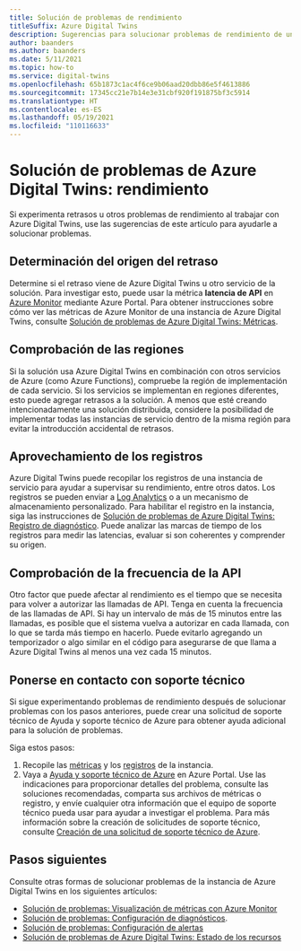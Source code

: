 ```yaml
---
title: Solución de problemas de rendimiento
titleSuffix: Azure Digital Twins
description: Sugerencias para solucionar problemas de rendimiento de una instancia de Azure Digital Twins.
author: baanders
ms.author: baanders
ms.date: 5/11/2021
ms.topic: how-to
ms.service: digital-twins
ms.openlocfilehash: 65b1873c1ac4f6ce9b06aad20dbb86e5f4613886
ms.sourcegitcommit: 17345cc21e7b14e3e31cbf920f191875bf3c5914
ms.translationtype: HT
ms.contentlocale: es-ES
ms.lasthandoff: 05/19/2021
ms.locfileid: "110116633"
---
```

# <a name="troubleshooting-azure-digital-twins-performance"></a>Solución de problemas de Azure Digital Twins: rendimiento

Si experimenta retrasos u otros problemas de rendimiento al trabajar con Azure Digital Twins, use las sugerencias de este artículo para ayudarle a solucionar problemas.

## <a name="isolate-the-source-of-the-delay"></a>Determinación del origen del retraso

Determine si el retraso viene de Azure Digital Twins u otro servicio de la solución. Para investigar esto, puede usar la métrica **latencia de API** en [Azure Monitor](../azure-monitor/essentials/quick-monitor-azure-resource.md) mediante Azure Portal. Para obtener instrucciones sobre cómo ver las métricas de Azure Monitor de una instancia de Azure Digital Twins, consulte [Solución de problemas de Azure Digital Twins: Métricas](troubleshoot-metrics.md).

## <a name="check-regions"></a>Comprobación de las regiones

Si la solución usa Azure Digital Twins en combinación con otros servicios de Azure (como Azure Functions), compruebe la región de implementación de cada servicio. Si los servicios se implementan en regiones diferentes, esto puede agregar retrasos a la solución. A menos que esté creando intencionadamente una solución distribuida, considere la posibilidad de implementar todas las instancias de servicio dentro de la misma región para evitar la introducción accidental de retrasos.

## <a name="leverage-logs"></a>Aprovechamiento de los registros

Azure Digital Twins puede recopilar los registros de una instancia de servicio para ayudar a supervisar su rendimiento, entre otros datos. Los registros se pueden enviar a [Log Analytics](../azure-monitor/logs/log-analytics-overview.md) o a un mecanismo de almacenamiento personalizado. Para habilitar el registro en la instancia, siga las instrucciones de [Solución de problemas de Azure Digital Twins: Registro de diagnóstico](troubleshoot-diagnostics.md). Puede analizar las marcas de tiempo de los registros para medir las latencias, evaluar si son coherentes y comprender su origen.

## <a name="check-api-frequency"></a>Comprobación de la frecuencia de la API

Otro factor que puede afectar al rendimiento es el tiempo que se necesita para volver a autorizar las llamadas de API. Tenga en cuenta la frecuencia de las llamadas de API. Si hay un intervalo de más de 15 minutos entre las llamadas, es posible que el sistema vuelva a autorizar en cada llamada, con lo que se tarda más tiempo en hacerlo. Puede evitarlo agregando un temporizador o algo similar en el código para asegurarse de que llama a Azure Digital Twins al menos una vez cada 15 minutos.

## <a name="contact-support"></a>Ponerse en contacto con soporte técnico

Si sigue experimentando problemas de rendimiento después de solucionar problemas con los pasos anteriores, puede crear una solicitud de soporte técnico de Ayuda y soporte técnico de Azure para obtener ayuda adicional para la solución de problemas. 

Siga estos pasos:

1. Recopile las [métricas](troubleshoot-metrics.md) y los [registros](troubleshoot-diagnostics.md) de la instancia.
2. Vaya a [Ayuda y soporte técnico de Azure](https://ms.portal.azure.com/#blade/Microsoft_Azure_Support/HelpAndSupportBlade/newsupportrequest) en Azure Portal. Use las indicaciones para proporcionar detalles del problema, consulte las soluciones recomendadas, comparta sus archivos de métricas o registro, y envíe cualquier otra información que el equipo de soporte técnico pueda usar para ayudar a investigar el problema. Para más información sobre la creación de solicitudes de soporte técnico, consulte [Creación de una solicitud de soporte técnico de Azure](../azure-portal/supportability/how-to-create-azure-support-request.md).

## <a name="next-steps"></a>Pasos siguientes

Consulte otras formas de solucionar problemas de la instancia de Azure Digital Twins en los siguientes artículos:
* [Solución de problemas: Visualización de métricas con Azure Monitor](troubleshoot-metrics.md)
* [Solución de problemas: Configuración de diagnósticos](troubleshoot-diagnostics.md).
* [Solución de problemas: Configuración de alertas](troubleshoot-alerts.md)
* [Solución de problemas de Azure Digital Twins: Estado de los recursos](troubleshoot-resource-health.md)
